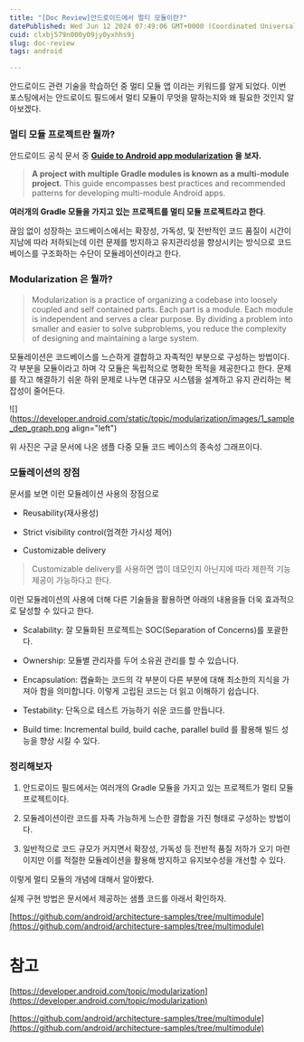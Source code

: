 ```yaml
---
title: "[Doc Review]안드로이드에서 멀티 모듈이란?"
datePublished: Wed Jun 12 2024 07:49:06 GMT+0000 (Coordinated Universal Time)
cuid: clxbj579n000y09jy0yxhhs9j
slug: doc-review
tags: android

---
```


안드로이드 관련 기술을 학습하던 중 멀티 모듈 앱 이라는 키워드를 알게 되었다. 이번 포스팅에서는 안드로이드 필드에서 멀티 모듈이 무엇을 말하는지와 왜 필요한 것인지 알아보겠다.

### 멀티 모듈 프로젝트란 뭘까?

안드로이드 공식 문서 중 [**Guide to Android app modularization**](https://developer.android.com/topic/modularization) **을 보자.**

> **A project with multiple Gradle modules is known as a multi-module project.** This guide encompasses best practices and recommended patterns for developing multi-module Android apps.

**여러개의 Gradle 모듈을 가지고 있는 프로젝트를 멀티 모듈 프로젝트라고 한다**.

끊임 없이 성장하는 코드베이스에서는 확장성, 가독성, 및 전반적인 코드 품질이 시간이 지남에 따라 저하되는데 이런 문제를 방지하고 유지관리성을 향상시키는 방식으로 코드베이스를 구조화하는 수단이 모듈레이션이라고 한다.

### Modularization 은 뭘까?

> Modularization is a practice of organizing a codebase into loosely coupled and self contained parts. Each part is a module. Each module is independent and serves a clear purpose. By dividing a problem into smaller and easier to solve subproblems, you reduce the complexity of designing and maintaining a large system.

모듈레이션은 코드베이스를 느슨하게 결합하고 자족적인 부분으로 구성하는 방법이다. 각 부분을 모듈이라고 하며 각 모듈은 독립적으로 명확한 목적을 제공한다고 한다. 문제를 작고 해결하기 쉬운 하위 문제로 나누면 대규모 시스템을 설계하고 유지 관리하는 복잡성이 줄어든다.

![](https://developer.android.com/static/topic/modularization/images/1_sample_dep_graph.png align="left")

위 사진은 구글 문서에 나온 샘플 다중 모듈 코드 베이스의 종속성 그래프이다.

### 모듈레이션의 장점

문서를 보면 이런 모듈레이션 사용의 장점으로

* Reusability(재사용성)
    
* Strict visibility control(엄격한 가시성 제어)
    
* Customizable delivery
    

> Customizable delivery를 사용하면 앱이 데모인지 아닌지에 따라 제한적 기능 제공이 가능하다고 한다.

이런 모듈레이션의 사용에 더해 다른 기술들을 활용하면 아래의 내용을들 더욱 효과적으로 달성할 수 있다고 한다.

* Scalability: 잘 모듈화된 프로젝트는 SOC(Separation of Concerns)를 포괄한다.
    
* Ownership: 모듈별 관리자를 두어 소유권 관리를 할 수 있습니다.
    
* Encapsulation: 캡슐화는 코드의 각 부분이 다른 부분에 대해 최소한의 지식을 가져아 함을 의미합니다. 이렇게 고립된 코드는 더 읽고 이해하기 쉽습니다.
    
* Testability: 단독으로 테스트 가능하기 쉬운 코드를 만듭니다.
    
* Build time: Incremental build, build cache, parallel build 를 활용해 빌드 성능을 향상 시킬 수 있다.
    

### 정리해보자

1. 안드로이드 필드에서는 여러개의 Gradle 모듈을 가지고 있는 프로젝트가 멀티 모듈 프로젝트이다.
    
2. 모듈레이션이란 코드를 자족 가능하게 느슨한 결합을 가진 형태로 구성하는 방법이다.
    
3. 일반적으로 코드 규모가 커지면서 확장성, 가독성 등 전반적 품질 저하가 오기 마련이지만 이를 적절한 모듈레이션을 활용해 방지하고 유지보수성을 개선할 수 있다.
    

이렇게 멀티 모듈의 개념에 대해서 알아봤다.

실제 구현 방법은 문서에서 제공하는 샘플 코드를 아래서 확인하자.

[https://github.com/android/architecture-samples/tree/multimodule](https://github.com/android/architecture-samples/tree/multimodule)

# 참고

[https://developer.android.com/topic/modularization](https://developer.android.com/topic/modularization)

[https://github.com/android/architecture-samples/tree/multimodule](https://github.com/android/architecture-samples/tree/multimodule)